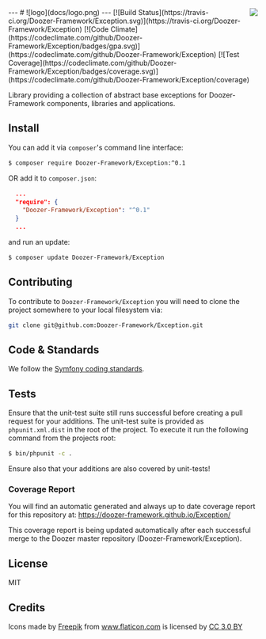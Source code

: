 <img src="https://avatars0.githubusercontent.com/u/22737590?v=3&s=100" align="right" />
---
# ![logo](docs/logo.png)
---
[![Build Status](https://travis-ci.org/Doozer-Framework/Exception.svg)](https://travis-ci.org/Doozer-Framework/Exception) [![Code Climate](https://codeclimate.com/github/Doozer-Framework/Exception/badges/gpa.svg)](https://codeclimate.com/github/Doozer-Framework/Exception) [![Test Coverage](https://codeclimate.com/github/Doozer-Framework/Exception/badges/coverage.svg)](https://codeclimate.com/github/Doozer-Framework/Exception/coverage) 

Library providing a collection of abstract base exceptions for Doozer-Framework components, libraries and applications.


## Install

You can add it via `composer`'s command line interface:
```bash
$ composer require Doozer-Framework/Exception:^0.1
```

OR add it to `composer.json`:
```json
  ...
  "require": {
    "Doozer-Framework/Exception": "^0.1"
  }
  ...
```

and run an update:
```bash
$ composer update Doozer-Framework/Exception
```

## Contributing

To contribute to `Doozer-Framework/Exception` you will need to clone the project somewhere to your local filesystem via:

```bash
git clone git@github.com:Doozer-Framework/Exception.git
```

## Code & Standards

We follow the [Symfony coding standards](http://symfony.com/doc/current/contributing/code/standards.html "Symfony coding standard").

## Tests

Ensure that the unit-test suite still runs successful before creating a pull request for your additions. The unit-test suite is provided as `phpunit.xml.dist` in the root of the project. To execute it run the following command from the projects root:

```bash
$ bin/phpunit -c .
```

Ensure also that your additions are also covered by unit-tests!

### Coverage Report

You will find an automatic generated and always up to date coverage report for this repository at: https://doozer-framework.github.io/Exception/

This coverage report is being updated automatically after each successful merge to the Doozer master repository (Doozer-Framework/Exception).

## License

MIT


## Credits

<div>Icons made by <a href="http://www.flaticon.com/authors/freepik" title="Freepik">Freepik</a> from <a href="http://www.flaticon.com" title="Flaticon">www.flaticon.com</a> is licensed by <a href="http://creativecommons.org/licenses/by/3.0/" title="Creative Commons BY 3.0" target="_blank">CC 3.0 BY</a></div>

